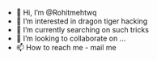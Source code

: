 - 👋 Hi, I’m @Rohitmehtwq
- 👀 I’m interested in dragon tiger hacking
- 🌱 I’m currently searching on such tricks
- 💞️ I’m looking to collaborate on ...
- 📫 How to reach me - mail me

<!---
Rohitmehtwq/Rohitmehtwq is a ✨ special ✨ repository because its `README.md` (this file) appears on your GitHub profile.
You can click the Preview link to take a look at your changes.
--->

